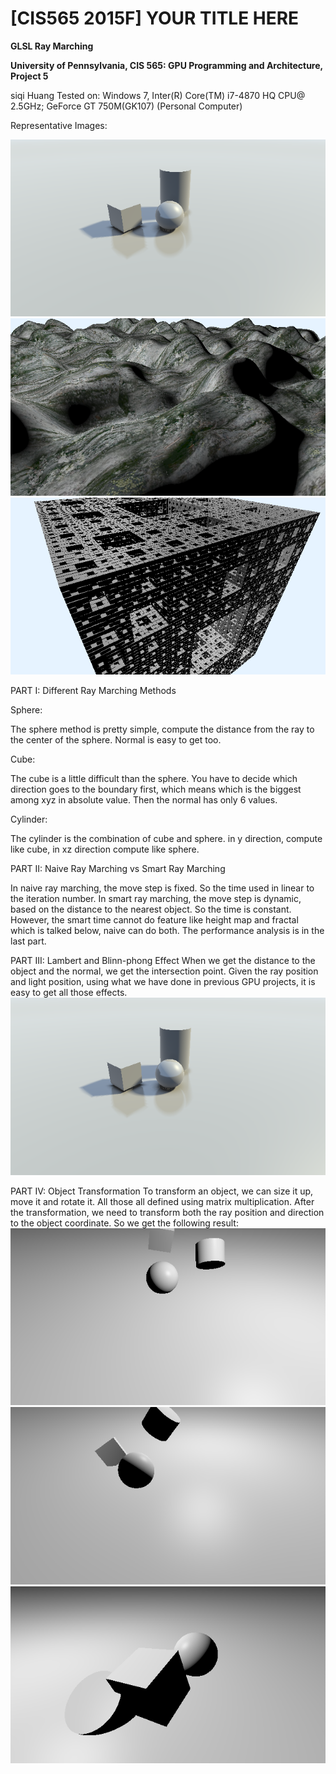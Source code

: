# [CIS565 2015F] YOUR TITLE HERE

**GLSL Ray Marching**

**University of Pennsylvania, CIS 565: GPU Programming and Architecture, Project 5**

siqi Huang Tested on: Windows 7, Inter(R) Core(TM) i7-4870 HQ CPU@ 2.5GHz; GeForce GT 750M(GK107) (Personal Computer)

Representative Images:

![](img/AO1.png)
![](img/terrain1.png)
![](img/fractal1.png)

PART I: Different Ray Marching Methods

Sphere:

The sphere method is pretty simple, compute the distance from the ray to the center of the sphere. Normal is easy to get too.

Cube:

The cube is a little difficult than the sphere. You have to decide which direction goes to the boundary first, which means which is the biggest among xyz in absolute value. Then the normal has only 6 values.

Cylinder:

The cylinder is the combination of cube and sphere. in y direction, compute like cube, in xz direction compute like sphere.

PART II: Naive Ray Marching vs Smart Ray Marching

In naive ray marching, the move step is fixed. So the time used in linear to the iteration number.
In smart ray marching, the move step is dynamic, based on the distance to the nearest object. So the time is constant.
However, the smart time cannot do feature like height map and fractal which is talked below, naive can do both.
The performance analysis is in the last part.

PART III: Lambert and Blinn-phong Effect
When we get the distance to the object and the normal, we get the intersection point. Given the ray position and light position, using what we have done in previous GPU projects, it is easy to get all those effects.
![](img/AO1.png)

PART IV: Object Transformation
To transform an object, we can size it up, move it and rotate it. All those all defined using matrix multiplication. After the transformation, we need to transform both the ray position and direction to the object coordinate. So we get the following result:
![](img/transform1.png)
![](img/transform2.png)
![](img/transform3.png)

